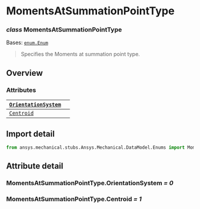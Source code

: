 # MomentsAtSummationPointType

### *class* MomentsAtSummationPointType

Bases: [`enum.Enum`](https://docs.python.org/3/library/enum.html#enum.Enum)

> Specifies the Moments at summation point type.

> <!-- !! processed by numpydoc !! -->

## Overview

### Attributes

| [`OrientationSystem`](#MomentsAtSummationPointType.OrientationSystem)   |    |
|-------------------------------------------------------------------------|----|
| [`Centroid`](#MomentsAtSummationPointType.Centroid)                     |    |

## Import detail

```python
from ansys.mechanical.stubs.Ansys.Mechanical.DataModel.Enums import MomentsAtSummationPointType
```

## Attribute detail

### MomentsAtSummationPointType.OrientationSystem *= 0*

### MomentsAtSummationPointType.Centroid *= 1*

